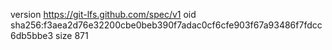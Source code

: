 version https://git-lfs.github.com/spec/v1
oid sha256:f3aea2d76e32200cbe0beb390f7adac0cf6cfe903f67a93486f7fdcc6db5bbe3
size 871
